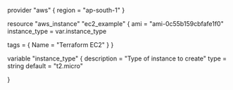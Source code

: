 provider "aws" {
  region = "ap-south-1"
}

resource "aws_instance" "ec2_example" {
  ami           = "ami-0c55b159cbfafe1f0"
  instance_type = var.instance_type

  tags = {
    Name = "Terraform EC2"
  }
}


variable "instance_type" {
  description = "Type of instance to create"
  type        = string
  default     = "t2.micro"

}
